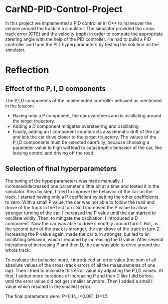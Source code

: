 # CarND-PID-Control-Project
In this project we implemented a PID controller in C++ to maneuver the vehicle around the track in a simulator.
The simulator provided the cross track error (CTE) and the velocity (mph) in order to compute the appropriate steering angle with the help of the PID controller.
He had to build a PID controller and tune the PID hyperparameters by testing the solution on the simulator.

# Reflection
## Effect of the P, I, D components
The P,I,D components of the implemented controller behaved as mentioned in the lession:
* Having only a P component, the car oversteers and is oscillating around the target trajectory.
* Adding a D component mitigates oversteering and oscillating
* Finally, adding an I component counteracts a systematic drift of the car and lets the car drive closer to the target trajectory.
The values of the P,I,D components must be selected carefully, because choosing a parameter value to high will lead to catastrophic behavior of the car, like loosing control and driving off the road.

## Selection of final hyperparameters
The tuning of the hyperparameters was made manually. 
I increased/decreased one parameter a little bit at a time and tested it in the simulator.
Step by step, I tried to improve the behavior of the car on the track.
I started having only a P coefficient by setting the other coefficients to zero. 
With a small P value, the car was not able to follow the road and drove of the track in the first turn. 
So I increased the P value to allow stronger turning of the car. I increased the P value until the car started to oscillate wildly. 
Then, to mitigate the oscillation, I introduced a D component. Now the car was able to drive smoothly around turn 1.
But, as the second turn of the track is stronger, the car drove of the track in turn 2.
Increasing the P value again, made the car turn stronger, but led to an oscillating behavior, which I reduced by increasing the D value.
After several interations of increasing P and then D, the car was able to drive around the whole track.

To evaluate the behavior more, I introduced an error value (the sum of all absolute values of the cross-track errors of all the measurements of one lap). 
Then I tried to minimize this error value by adjusting the P,I,D values.
At first, I added more iterations of increasing P and then D like I did before, until the error value did not get smaller anymore.
Then I added a small I value which resulted in the smallest error.

The final parameters were: P=0.14, I=0.001, D=1.5
